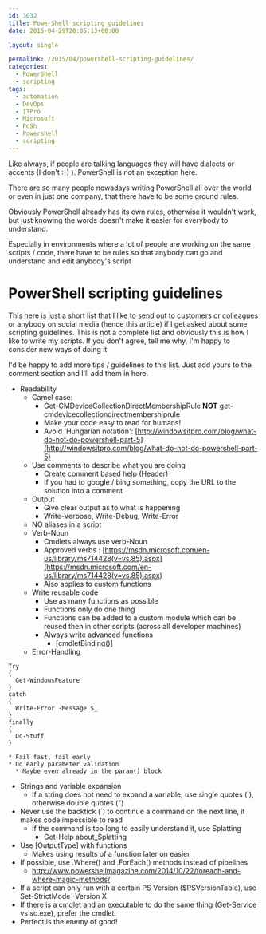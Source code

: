 ```yaml
---
id: 3032
title: PowerShell scripting guidelines
date: 2015-04-29T20:05:13+00:00

layout: single

permalink: /2015/04/powershell-scripting-guidelines/
categories:
  - PowerShell
  - scripting
tags:
  - automation
  - DevOps
  - ITPro
  - Microsoft
  - PoSh
  - Powershell
  - scripting
---
```

Like always, if people are talking languages they will have dialects or accents (I don't :-) ). PowerShell is not an exception here.

There are so many people nowadays writing PowerShell all over the world or even in just one company, that there have to be some ground rules.

Obviously PowerShell already has its own rules, otherwise it wouldn't work, but just knowing the words doesn't make it easier for everybody to understand.

Especially in environments where a lot of people are working on the same scripts / code, there have to be rules so that anybody can go and understand and edit anybody's script

# PowerShell scripting guidelines

This here is just a short list that I like to send out to customers or colleagues or anybody on social media (hence this article) if I get asked about some scripting guidelines. This is not a complete list and obviously this is how I like to write my scripts. If you don't agree, tell me why, I'm happy to consider new ways of doing it.

I'd be happy to add more tips / guidelines to this list. Just add yours to the comment section and I'll add them in here.

* Readability
  * Camel case:
    * Get-CMDeviceCollectionDirectMembershipRule
      **NOT**
      get-cmdevicecollectiondirectmembershiprule
    * Make your code easy to read for humans!
    * Avoid 'Hungarian notation': [http://windowsitpro.com/blog/what-do-not-do-powershell-part-5](http://windowsitpro.com/blog/what-do-not-do-powershell-part-5)
  * Use comments to describe what you are doing
    * Create comment based help (Header)
    * If you had to google / bing something, copy the URL to the solution into a comment
  * Output
    * Give clear output as to what is happening
    * Write-Verbose, Write-Debug, Write-Error
  * NO aliases in a script
  * Verb-Noun
    * Cmdlets always use verb-Noun
    * Approved verbs : [https://msdn.microsoft.com/en-us/library/ms714428(v=vs.85).aspx](https://msdn.microsoft.com/en-us/library/ms714428(v=vs.85).aspx)
    * Also applies to custom functions
  * Write reusable code
    * Use as many functions as possible
    * Functions only do one thing
    * Functions can be added to a custom module which can be reused then in other scripts (across all developer machines)
    * Always write advanced functions
      * [cmdletBinding()]
  * Error-Handling

```
Try
{
  Get-WindowsFeature
}
catch
{
  Write-Error -Message $_
}
finally
{
  Do-Stuff
}
```

    * Fail fast, fail early
    * Do early parameter validation
      * Maybe even already in the param() block
  * Strings and variable expansion
    * If a string does not need to expand a variable, use single quotes ('), otherwise double quotes (")
  * Never use the backtick (\`) to continue a command on the next line, it makes code impossible to read
      * If the command is too long to easily understand it, use Splatting
        * Get-Help about_Splatting
  * Use [OutputType] with functions
    * Makes using results of a function later on easier
  * If possible, use .Where() and .ForEach() methods instead of pipelines
      * <http://www.powershellmagazine.com/2014/10/22/foreach-and-where-magic-methods/>
  * If a script can only run with a certain PS Version ($PSVersionTable), use Set-StrictMode -Version X
  * If there is a cmdlet and an executable to do the same thing (Get-Service vs sc.exe), prefer the cmdlet.
  * Perfect is the enemy of good!


